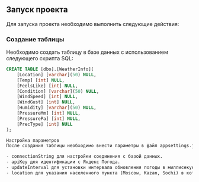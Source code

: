 ## Запуск проекта
Для запуска проекта необходимо выполнить следующие действия:

### Создание таблицы
Необходимо создать таблицу в базе данных с использованием следующего скрипта SQL:

```sql
CREATE TABLE [dbo].[WeatherInfo](
    [Location] [varchar](50) NULL,
    [Temp] [int] NULL,
    [FeelsLike] [int] NULL,
    [Condition] [varchar](50) NULL,
    [WindSpeed] [int] NULL,
    [WindGust] [int] NULL,
    [Humidity] [varchar](50) NULL,
    [PressureMm] [int] NULL,
    [PressurePa] [int] NULL,
    [PrecType] [int] NULL
);

Настройка параметров
После создания таблицы необходимо внести параметры в файл appsettings.json. Параметры, которые требуется внести:

- connectionString для настройки соединения с базой данных.
- apiKey для идентификации с Яндекс Погода.
- updateInterval для установки интервала обновления погоды в миллисекундах.
- location для указания населенного пункта (Moscow, Kazan, Sochi) в котором будет осуществляться сбор информации о погоде.
